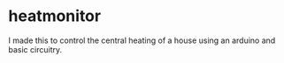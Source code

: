 # heatmonitor
I made this to control the central heating of a house using an arduino and basic circuitry.
